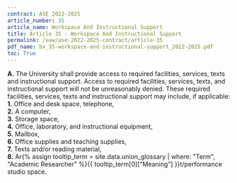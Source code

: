 ```yaml
---
contract: ASE 2022-2025
article_number: 35
article_name: Workspace And Instructional Support 
title: Article 35 - Workspace And Instructional Support 
permalink: /uaw/ase-2022-2025-contract/article-35
pdf_name: bx_35-workspace-and-instructional-support_2022-2025.pdf
toc: True
---
```



<div class="lvl1"><b>A.</b> The University shall provide access to required facilities, services, texts and instructional support. Access to required facilities, services, texts, and instructional support will not be unreasonably denied. These required facilities, services, texts and instructional support may include, if applicable:</div>

<div class="lvl2"><b>1.</b> Office and desk space, telephone,</div>
<div class="lvl2"><b>2.</b> A computer,</div>
<div class="lvl2"><b>3.</b> Storage space,</div>
<div class="lvl2"><b>4.</b> Office, laboratory, and instructional equipment,</div>
<div class="lvl2"><b>5.</b> Mailbox,</div>
<div class="lvl2"><b>6.</b> Office supplies and teaching supplies,</div>
<div class="lvl2"><b>7.</b> Texts and/or reading material,</div>
<div class="lvl2"><b>8.</b> <span class="tooltip">Ar<span class="tooltip-text">{% assign tooltip_term = site.data.union_glossary | where: "Term", "Academic Researcher" %}{{ tooltip_term[0]["Meaning"] }}</span></span>t/performance studio space.</div>
